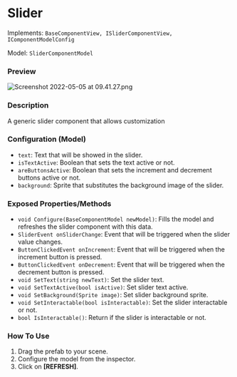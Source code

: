 # Slider

Implements: `BaseComponentView, ISliderComponentView, IComponentModelConfig`

Model: `SliderComponentModel`

### Preview

![Screenshot 2022-05-05 at 09.41.27.png](slider/Screenshot_2022-05-05_at_09.41.27.png)

### Description

A generic slider component that allows customization

### Configuration (Model)

- `text`: Text that will be showed in the slider.
- `isTextActive`: Boolean that sets the text active or not.
- `areButtonsActive`: Boolean that sets the increment and decrement buttons active or not.
- `background`: Sprite that substitutes the background image of the slider.

### Exposed Properties/Methods

- `void Configure(BaseComponentModel newModel)`: Fills the model and refreshes the slider component with this data.
- `SliderEvent onSliderChange`: Event that will be triggered when the slider value changes.
- `ButtonClickedEvent onIncrement`: Event that will be triggered when the increment button is pressed.
- `ButtonClickedEvent onDecrement`: Event that will be triggered when the decrement button is pressed.
- `void SetText(string newText)`: Set the slider text.
- `void SetTextActive(bool isActive)`: Set slider text active.
- `void SetBackground(Sprite image)`: Set slider background sprite.
- `void SetInteractable(bool isInteractable)`: Set the slider interactable or not.
- `bool IsInteractable()`: Return if the slider is interactable or not.

### How To Use

1. Drag the prefab to your scene.
2. Configure the model from the inspector.
3. Click on **[REFRESH]**.